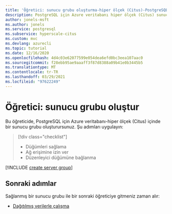 ```yaml
---
title: 'Öğretici: sunucu grubu oluşturma-hiper ölçek (Citus)-PostgreSQL için Azure veritabanı'
description: PostgreSQL için Azure veritabanı hiper ölçek (Citus) sunucu grubu oluşturma.
author: jonels-msft
ms.author: jonels
ms.service: postgresql
ms.subservice: hyperscale-citus
ms.custom: mvc
ms.devlang: azurecli
ms.topic: tutorial
ms.date: 12/16/2020
ms.openlocfilehash: 4d4c03e62077599e054dea6efd0bc3eea107aac0
ms.sourcegitcommit: f28ebb95ae9aaaff3f87d8388a09b41e0b3445b5
ms.translationtype: MT
ms.contentlocale: tr-TR
ms.lasthandoff: 03/29/2021
ms.locfileid: "97622249"
---
```

# <a name="tutorial-create-server-group"></a>Öğretici: sunucu grubu oluştur

Bu öğreticide, PostgreSQL için Azure veritabanı-hiper ölçek (Citus) içinde bir sunucu grubu oluşturursunuz. Şu adımları uygulayın:

> [!div class="checklist"]
> * Düğümleri sağlama
> * Ağ erişimine izin ver
> * Düzenleyici düğümüne bağlanma

[!INCLUDE [create server group](../../includes/azure-postgresql-hyperscale-create-db.md)]

## <a name="next-steps"></a>Sonraki adımlar

Sağlanmış bir sunucu grubu ile bir sonraki öğreticiye gitmeniz zaman alır:

* [Dağıtılmış verilerle çalışma](tutorial-hyperscale-shard.md)
